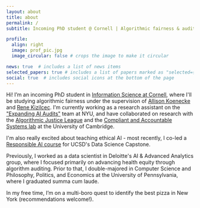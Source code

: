 ```yaml
---
layout: about
title: about
permalink: /
subtitle: Incoming PhD student @ Cornell | Algorithmic fairness & auditing

profile:
  align: right
  image: prof_pic.jpg
  image_circular: false # crops the image to make it circular

news: true  # includes a list of news items
selected_papers: true # includes a list of papers marked as "selected={true}"
social: true  # includes social icons at the bottom of the page
---
```


Hi! I’m an incoming PhD student in [Information Science at Cornell](https://infosci.cornell.edu/phd/), where I'll be studying algorithmic fairness under the supervision of [Allison Koenecke](https://koenecke.infosci.cornell.edu/) and [Rene Kizilcec](https://rene.kizilcec.com/). I'm currently working as a research assistant on the ["Expanding AI Audits"](https://techethicslab.nd.edu/call-for-proposals/#:~:text=Expanding,-AI%20Audits%20to) team at NYU, and have collaborated on research with the [Algorithmic Justice League](https://www.ajl.org/) and the [Compliant and Accountable Systems lab](https://www.compacctsys.net/) at the University of Cambridge.

I'm also really excited about teaching ethical AI - most recently, I co-led a [Responsible AI course](https://nanrahman.github.io/capstone-responsible-ai/) for UCSD's Data Science Capstone.

Previously, I worked as a data scientist in Deloitte's AI & Advanced Analytics group, where I focused primarily on advancing health equity through algorithm auditing. Prior to that, I double-majored in Computer Science and Philosophy, Politics, and Economics at the University of Pennsylvania, where I graduated summa cum laude.

In my free time, I’m on a multi-boro quest to identify the best pizza in New York (recommendations welcome!).
